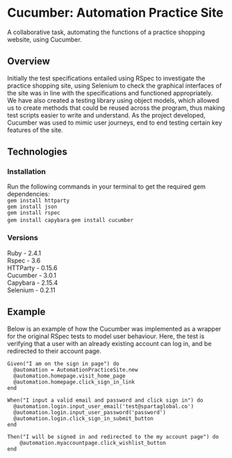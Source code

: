# Cucumber: Automation Practice Site

A collaborative task, automating the functions of a practice shopping website, using Cucumber.

## Overview

Initially the test specifications entailed using RSpec to investigate the practice shopping site, using Selenium to check the graphical interfaces of the site was in line with the specifications and functioned appropriately.  
We have also created a testing library using object models, which allowed us to create methods that could be reused across the program, thus making test scripts easier to write and understand.
As the project developed, Cucumber was used to mimic user journeys, end to end testing certain key features of the site.    

## Technologies

### Installation
Run the following commands in your terminal to get the required gem dependencies:  
```gem install httparty```  
```gem install json```  
```gem install rspec```  
```gem install capybara```
```gem install cucumber```

### Versions  
Ruby - 2.4.1  
Rspec - 3.6  
HTTParty - 0.15.6  
Cucumber - 3.0.1  
Capybara - 2.15.4  
Selenium - 0.2.11  


## Example  
Below is an example of how the Cucumber was implemented as a wrapper for the original RSpec tests to model user behaviour. Here, the test is verifying that a user with an already existing account can log in, and be redirected to their account page.

```
Given("I am on the sign in page") do
  @automation = AutomationPracticeSite.new
  @automation.homepage.visit_home_page
  @automation.homepage.click_sign_in_link
end

When("I input a valid email and password and click sign in") do
  @automation.login.input_user_email('test@spartaglobal.co')
  @automation.login.input_user_password('password')
  @automation.login.click_sign_in_submit_button
end

Then("I will be signed in and redirected to the my account page") do
    @automation.myaccountpage.click_wishlist_button
end
